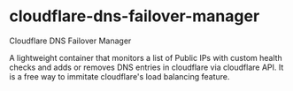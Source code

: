 # cloudflare-dns-failover-manager
Cloudflare DNS Failover Manager

A lightweight container that monitors a list of Public IPs with custom health checks and adds or removes DNS entries in cloudflare via cloudflare API. It is a free way to immitate cloudflare's load balancing feature.
